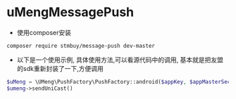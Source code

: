 # uMengMessagePush

* 使用composer安装

```
composer require stmbuy/message-push dev-master
```

* 以下是一个使用示例, 具体使用方法,可以看源代码中的调用, 基本就是把友盟的sdk重新封装了一下,方便调用

```php
$uMeng = \UMeng\PushFactory\PushFactory::android($appKey, $appMasterSecret);
$umeng->sendUniCast()
```
